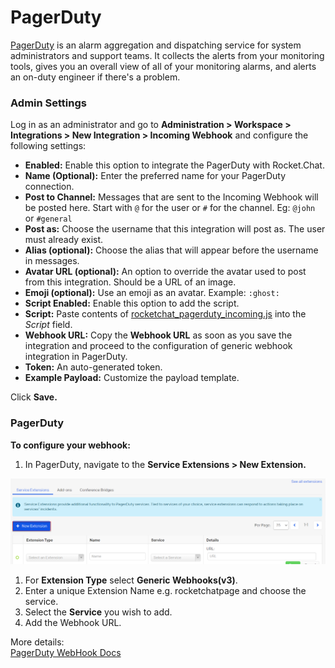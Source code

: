 # PagerDuty

[PagerDuty](https://pagerduty.com) is an alarm aggregation and dispatching service for system administrators and support teams. It collects the alerts from your monitoring tools, gives you an overall view of all of your monitoring alarms, and alerts an on-duty engineer if there's a problem.

### **Admin Settings**

Log in as an administrator and go to **Administration > Workspace > Integrations > New Integration > Incoming Webhook** and configure the following settings:

* **Enabled:** Enable this option to integrate the PagerDuty with Rocket.Chat.
* **Name (Optional):** Enter the preferred name for your PagerDuty connection.
* **Post to Channel:** Messages that are sent to the Incoming Webhook will be posted here. Start with `@` for the user or `#` for the channel. Eg: `@john` or `#general`
* **Post as:** Choose the username that this integration will post as. The user must already exist.
* **Alias (optional):** Choose the alias that will appear before the username in messages.
* **Avatar URL (optional):** An option to override the avatar used to post from this integration. Should be a URL of an image.
* **Emoji (optional):** Use an emoji as an avatar. Example: `:ghost:`
* **Script Enabled:** Enable this option to add the script.
* **Script:** Paste contents of [rocketchat\_pagerduty\_incoming.js](https://github.com/kajisaap/rocketchat-pagerduty/blob/master/rocketchat\_pagerduty\_incoming.js) into the _Script_ field.
* **Webhook URL:** Copy the **Webhook URL** as soon as you save the integration and proceed to the configuration of generic webhook integration in PagerDuty.
* **Token:** An auto-generated token.
* **Example Payload:** Customize the payload template.

Click **Save.**

### PagerDuty

**To configure your webhook:**

1. In PagerDuty, navigate to the **Service Extensions > New Extension.**

![New Extension](/img/pagerdutyConfiguration.png)

1. For **Extension Type** select **Generic Webhooks(v3)**.
2. Enter a unique Extension Name e.g. rocketchatpage and choose the service.
3. Select the **Service** you wish to add.
4. Add the Webhook URL.

More details:\
[PagerDuty WebHook Docs](https://support.pagerduty.com/hc/en-us/articles/202830320-Webhooks)
